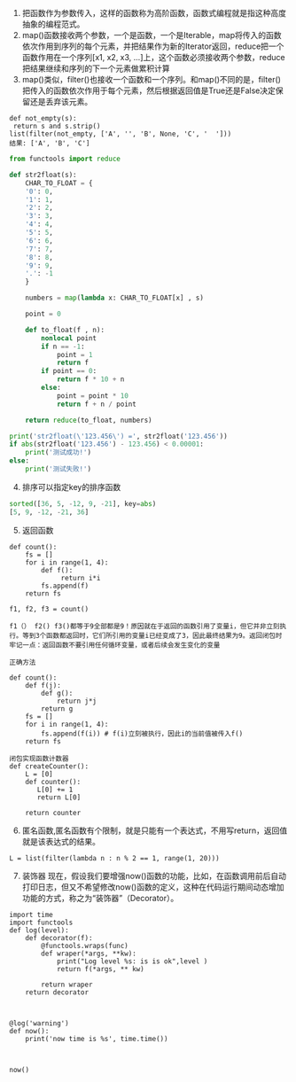 1. 把函数作为参数传入，这样的函数称为高阶函数，函数式编程就是指这种高度抽象的编程范式。
2. map\(\)函数接收两个参数，一个是函数，一个是Iterable，map将传入的函数依次作用到序列的每个元素，并把结果作为新的Iterator返回，reduce把一个函数作用在一个序列\[x1, x2, x3, ...\]上，这个函数必须接收两个参数，reduce把结果继续和序列的下一个元素做累积计算
3. map\(\)类似，filter\(\)也接收一个函数和一个序列。和map\(\)不同的是，filter\(\)把传入的函数依次作用于每个元素，然后根据返回值是True还是False决定保留还是丢弃该元素。

```
def not_empty(s):
 return s and s.strip()
list(filter(not_empty, ['A', '', 'B', None, 'C', '  ']))
结果: ['A', 'B', 'C']
```

```py
from functools import reduce

def str2float(s):
    CHAR_TO_FLOAT = {
    '0': 0,
    '1': 1,
    '2': 2,
    '3': 3,
    '4': 4,
    '5': 5,
    '6': 6,
    '7': 7,
    '8': 8,
    '9': 9,
    '.': -1
    }

    numbers = map(lambda x: CHAR_TO_FLOAT[x] , s)

    point = 0

    def to_float(f , n):
        nonlocal point
        if n == -1:
            point = 1
            return f
        if point == 0:
            return f * 10 + n
        else:
            point = point * 10
            return f + n / point

    return reduce(to_float, numbers)

print('str2float(\'123.456\') =', str2float('123.456'))
if abs(str2float('123.456') - 123.456) < 0.00001:
    print('测试成功!')
else:
    print('测试失败!')
```

4. 排序可以指定key的排序函数
```py
sorted([36, 5, -12, 9, -21], key=abs)
[5, 9, -12, -21, 36]
```

5. 返回函数
```
def count():
    fs = []
    for i in range(1, 4):
        def f():
             return i*i
        fs.append(f)
    return fs

f1, f2, f3 = count()

f1（） f2() f3()都等于9全部都是9！原因就在于返回的函数引用了变量i，但它并非立刻执行。等到3个函数都返回时，它们所引用的变量i已经变成了3，因此最终结果为9。返回闭包时牢记一点：返回函数不要引用任何循环变量，或者后续会发生变化的变量

正确方法

def count():
    def f(j):
        def g():
            return j*j
        return g
    fs = []
    for i in range(1, 4):
        fs.append(f(i)) # f(i)立刻被执行，因此i的当前值被传入f()
    return fs
    
闭包实现函数计数器 
def createCounter():
    L = [0]
    def counter():
       L[0] += 1
       return L[0]  
        
    return counter

```

6. 匿名函数,匿名函数有个限制，就是只能有一个表达式，不用写return，返回值就是该表达式的结果。

```
L = list(filter(lambda n : n % 2 == 1, range(1, 20)))

```

7. 装饰器
现在，假设我们要增强now()函数的功能，比如，在函数调用前后自动打印日志，但又不希望修改now()函数的定义，这种在代码运行期间动态增加功能的方式，称之为“装饰器”（Decorator）。

```
import time
import functools
def log(level):
    def decorator(f):
        @functools.wraps(func)
        def wraper(*args, **kw):
            print("Log level %s: is is ok",level )
            return f(*args, ** kw)

        return wraper
    return decorator



@log('warning')
def now():
    print('now time is %s', time.time())



now()
```

